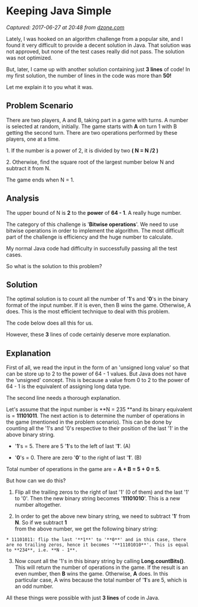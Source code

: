 # Keeping Java Simple

_Captured: 2017-06-27 at 20:48 from [dzone.com](https://dzone.com/articles/keeping-java-simple?edition=305152&utm_source=Daily%20Digest&utm_medium=email&utm_campaign=dd%202017-06-26)_

Lately, I was hooked on an algorithm challenge from a popular site, and I found it very difficult to provide a decent solution in Java. That solution was not approved, but none of the test cases really did not pass. The solution was not optimized.

But, later, I came up with another solution containing just **3 lines** of code! In my first solution, the number of lines in the code was more than **50!**

Let me explain it to you what it was.

## **Problem Scenario**

There are two players, A and B, taking part in a game with turns. A number is selected at random, initially. The game starts with **A** on turn 1 with B getting the second turn. There are two operations performed by these players, one at a time.

1\. If the number is a power of 2, it is divided by two **( N = N /2 )**

2\. Otherwise, find the square root of the largest number below N and subtract it from N.

The game ends when N = 1.

## **Analysis**

The upper bound of N is **2** to the **power** of **64 - 1**. A really huge number.

The category of this challenge is '**Bitwise operations**'. We need to use bitwise operations in order to implement the algorithm. The most difficult part of the challenge is efficiency and the huge number to calculate.

My normal Java code had difficulty in successfully passing all the test cases.

So what is the solution to this problem?

## **Solution**

The optimal solution is to count all the number of '**1**'s and '**0**'s in the binary format of the input number. If it is even, then B wins the game. Otherwise, A does. This is the most efficient technique to deal with this problem.

The code below does all this for us.

However, these **3** lines of code certainly deserve more explanation.

## **Explanation**

First of all, we read the input in the form of an 'unsigned long value' so that can be store up to 2 to the power of 64 - 1 values. But Java does not have the 'unsigned' concept. This is because a value from 0 to 2 to the power of 64 - 1 is the equivalent of assigning long data type.

The second line needs a thorough explanation.

Let's assume that the input number is **N = 235 **and its binary equivalent is = **11101011**. The next action is to determine the number of operations in the game (mentioned in the problem scenario). This can be done by counting all the '1's and '0's respective to their position of the last '1' in the above binary string.

  * '**1**'s = 5. There are 5 '**1**'s to the left of last '**1**'. (A)

  * '**0**'s = 0. There are zero '**0**' to the right of last '**1**'. (B)

Total number of operations in the game are = **A + B = 5 + 0 = 5**.

But how can we do this?

  1. Flip all the trailing zeros to the right of last '1' (0 of them) and the last '1' to '0'. Then the new binary string becomes '**11101010**'. This is a new number altogether.

  2. In order to get the above new binary string, we need to subtract '**1**' from **N**. So if we subtract **1**  
from the above number, we get the following binary string:

    * 11101011: flip the last '**1**' to '**0**' and in this case, there are no trailing zeros, hence it becomes '**11101010**'. This is equal to **234**, i.e. **N - 1**.

  3. Now count all the '1's in this binary string by calling **Long.countBits()**. This will return the number of operations in the game. If the result is an even number, then **B** wins the game. Otherwise, **A** does. In this particular case, A wins because the total number of '**1**'s are 5, which is an odd number.

All these things were possible with just **3 lines** of code in Java.
